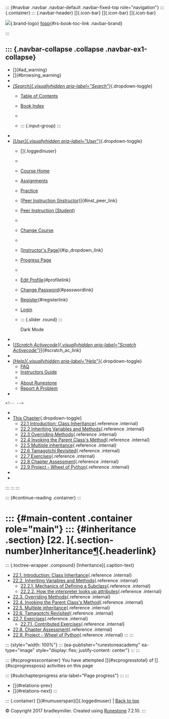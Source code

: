 ::: {#navbar .navbar .navbar-default .navbar-fixed-top role="navigation"}
::: {.container}
::: {.navbar-header}
[]{.icon-bar} []{.icon-bar} []{.icon-bar}

<div>

[![](../_static/img/RAIcon.png)](/runestone/default/user/login){.brand-logo}
[fopp](../index.html){#rs-book-toc-link .navbar-brand}

</div>
:::

::: {.navbar-collapse .collapse .navbar-ex1-collapse}
-   
-   []{#ad_warning}
-   []{#browsing_warning}
-   
-   [*[Search]{.visuallyhidden
    aria-label="Search"}*](#){.dropdown-toggle}
    -   [Table of Contents](../index.html)

    -   [Book Index](../genindex.html)

    -   

    -   ::: {.input-group}
        :::
-   
-   [*[User]{.visuallyhidden aria-label="User"}*](#){.dropdown-toggle}
    -   []{.loggedinuser}

    -   

    -   [Course Home](/ns/course/index)

    -   [Assignments](/assignment/student/chooseAssignment)

    -   [Practice](/runestone/assignments/practice)

    -   [[Peer Instruction
        (Instructor)](/runestone/peer/instructor.html)]{#inst_peer_link}

    -   [Peer Instruction (Student)](/runestone/peer/student.html)

    -   

    -   [Change Course](/runestone/default/courses)

    -   

    -   [[Instructor\'s
        Page](/runestone/admin/index)]{#ip_dropdown_link}

    -   [Progress Page](/runestone/dashboard/studentreport)

    -   

    -   [Edit Profile](/runestone/default/user/profile){#profilelink}

    -   [Change
        Password](/runestone/default/user/change_password){#passwordlink}

    -   [Register](/runestone/default/user/register){#registerlink}

    -   [Login](#)

    -   ::: {.slider .round}
        :::

        Dark Mode
-   
-   [[*[Scratch Activecode]{.visuallyhidden
    aria-label="Scratch Activecode"}*](javascript:runestoneComponents.popupScratchAC())]{#scratch_ac_link}
-   
-   [*[Help]{.visuallyhidden aria-label="Help"}*](#){.dropdown-toggle}
    -   [FAQ](http://runestoneinteractive.org/pages/faq.html)
    -   [Instructors Guide](https://guide.runestone.academy)
    -   
    -   [About Runestone](http://runestoneinteractive.org)
    -   [Report A
        Problem](/runestone/default/reportabug?course=fopp&page=toctree)
-   

```{=html}
<!-- -->
```
-   
-   [This Chapter](../index.html){.dropdown-toggle}
    -   [22.1 Introduction: Class Inheritance](intro.html){.reference
        .internal}
    -   [22.2 Inheriting Variables and
        Methods](inheritVarsAndMethods.html){.reference .internal}
    -   [22.3 Overriding Methods](OverrideMethods.html){.reference
        .internal}
    -   [22.4 Invoking the Parent Class's
        Method](InvokingSuperMethods.html){.reference .internal}
    -   [22.5 Multiple inheritance](MultipleInheritance.html){.reference
        .internal}
    -   [22.6 Tamagotchi Revisited](TamagotchiRevisited.html){.reference
        .internal}
    -   [22.7 Exercises](Exercises.html){.reference .internal}
    -   [22.8 Chapter Assessment](ChapterAssessment.html){.reference
        .internal}
    -   [22.9 Project - Wheel of Python](chapterProject.html){.reference
        .internal}
-   
-   
:::
:::
:::

::: {#continue-reading .container}
:::

::: {#main-content .container role="main"}
::: {#inheritance .section}
[22. ]{.section-number}Inheritance[¶](#inheritance "Permalink to this heading"){.headerlink}
============================================================================================

::: {.toctree-wrapper .compound}
[Inheritance]{.caption-text}

-   [22.1. Introduction: Class Inheritance](intro.html){.reference
    .internal}
-   [22.2. Inheriting Variables and
    Methods](inheritVarsAndMethods.html){.reference .internal}
    -   [22.2.1. Mechanics of Defining a
        Subclass](inheritVarsAndMethods.html#mechanics-of-defining-a-subclass){.reference
        .internal}
    -   [22.2.2. How the interpreter looks up
        attributes](inheritVarsAndMethods.html#how-the-interpreter-looks-up-attributes){.reference
        .internal}
-   [22.3. Overriding Methods](OverrideMethods.html){.reference
    .internal}
-   [22.4. Invoking the Parent Class's
    Method](InvokingSuperMethods.html){.reference .internal}
-   [22.5. Multiple inheritance](MultipleInheritance.html){.reference
    .internal}
-   [22.6. Tamagotchi Revisited](TamagotchiRevisited.html){.reference
    .internal}
-   [22.7. Exercises](Exercises.html){.reference .internal}
    -   [22.7.1. Contributed
        Exercises](Exercises.html#contributed-exercises){.reference
        .internal}
-   [22.8. Chapter Assessment](ChapterAssessment.html){.reference
    .internal}
-   [22.9. Project - Wheel of Python](chapterProject.html){.reference
    .internal}
:::
:::

::: {style="width: 100%"}
::: {ea-publisher="runestoneacademy" ea-type="image" style="display: flex; justify-content: center"}
:::
:::

::: {#scprogresscontainer}
You have attempted []{#scprogresstotal} of []{#scprogressposs}
activities on this page

::: {#subchapterprogress aria-label="Page progress"}
:::
:::

-   [[](../BuildingPrograms/Exercises.html)]{#relations-prev}
-   [[](intro.html)]{#relations-next}
:::

::: {.container}
[]{#numuserspan}[]{.loggedinuser} \| [Back to top](#)

© Copyright 2017 bradleymiller. Created using
[Runestone](http://runestoneinteractive.org/) 7.2.10.
:::
